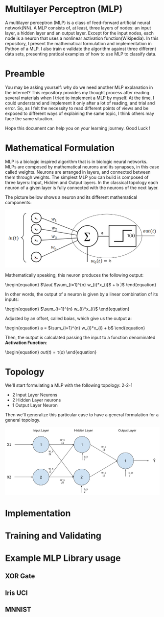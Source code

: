 
# Multilayer Perceptron (MLP)

A multilayer perceptron (MLP) is a class of feed-forward artificial neural network(NN). A MLP consists of, at least, three layers of nodes: an input layer, a hidden layer and an output layer. Except for the input nodes, each node is a neuron that uses a nonlinear activation function(Wikipedia).
In this repository, I present the mathematical formulation and implementation in Python of a MLP. I also train e validate the algorithm against three different data sets, presenting pratical examples of how to use MLP to classify data.

# Preamble 

You may be asking yourself: why do we need another MLP explanation in the internet? This repository  provides my thought process after reading several materials when I tried to implement a MLP by myself. At the time, I could understand and implement it only after a lot of reading, and trial and error. So, as I felt the necessity to read different points of views and be exposed to different ways of explaining the same topic, I think others may face the same situation.

Hope this document can help you on your learning journey. Good Luck !

# Mathematical Formulation

MLP is a biologic inspired algorithm that is in biologic neural networks. MLPs are composed by mathematical neurons and its synapses, in this case called weights. Neurons are arranged in layers, and connected between them through weights. The simplest MLP you can build is composed of three layers: Input, Hidden and Output layers. In the classical topology each neuron of a given layer is fully connected with the neurons of the next layer.
 
The picture bellow shows a neuron and its different mathematical components:

![Perceptron](doc/perceptron.png)

Mathematically speaking, this neuron produces the following output:

\begin{equation}
    $\tau( $\sum_{i=1}^{n} w_{i}*x_{i}$ + b )$
\end{equation}

In other words, the output of a neuron is given by a linear combination of its inputs:

\begin{equation}
$\sum_{i=1}^{n} w_{i}*x_{i}$
\end{equation}

Adjusted by an offset, called baias, which give us the output **a**:

\begin{equation}
a = $\sum_{i=1}^{n} w_{i}*x_{i} + b$
\end{equation}

Then, the output is calculated passing the input to a function denominated **Activation Function**:

\begin{equation}
$out(t) = \tau(a)$
\end{equation} 

# Topology 

We'll start formulating a MLP with the following topology: 2-2-1
* 2 Input Layer Neurons
* 2 Hidden Layer neurons
* 1 Output Layer Neuron

Then we'll generalize this particular case to have a general formulation for a general topology.

![MLP Topology](doc/mlp-topology.png)



# Implementation

# Training and Validating

# Example MLP Library usage

## XOR Gate

## Iris UCI

## MNNIST